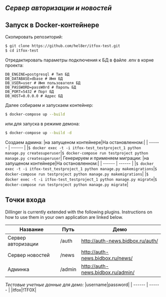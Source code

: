 
## _Сервер авторизации и новостей_




## Запуск в Docker-контейнере




Скопировать репозиторий:

```sh
$ git clone https://github.com/hel8er/itfox-test.git
$ cd itfox-test
```

Отредактировать параметры подключения к БД в файле .env в корне проекта:

```
DB_ENGINE=postgresql # Тип БД
DB_DATABASE=dbase # Имя БД
DB_USER=user # Имя пользователя БД
DB_PASSWORD=passW0rd # Пароль БД
DB_PORT=5432 # Порт БД
DB_HOST=0.0.0.0 # Адрес БД
```
Далее собираем и запускаем контейнер:

```sh
$ docker-compose up --build
```
или.для запуска в режиме демона:
```sh
$ docker-compose up --build -d
```


Создаем админа:
|на запущеном контейнере|На остановленном:|
| ------ | ------ |
|```$ docker exec -t -i itfox-test_testproject_1 python manage.py createsuperuser```|```$ docker-compose run testproject python manage.py createsuperuser```|
Генерируем и применяем миграции:
|на запущеном контейнере|На остановленном:|
| ------ | ------ |
|```$ docker exec -t -i itfox-test_testproject_1 python manage.py makemigrations```|```$ docker-compose run testproject python manage.py makemigrations```|
|```$ docker exec -t -i itfox-test_testproject_1 python manage.py migrate```|```$ docker-compose run testproject python manage.py migrate```|

## Точки входа

Dillinger is currently extended with the following plugins.
Instructions on how to use them in your own application are linked below.

| Название | Путь | Демо |
| ------ | ------ | ------------|
| Сервер авторизации | /auth | http://auth-news.bidbox.ru/auth/ |
| Сервер новостей | /news | http://auth-news.bidbox.ru/news/|
| Админка | /admin |  http://auth-news.bidbox.ru/admin/ |

_Тестовые учетные данные для демо:_
|username|password|
| ------ | ------ |
|itfox|!TF0X|
